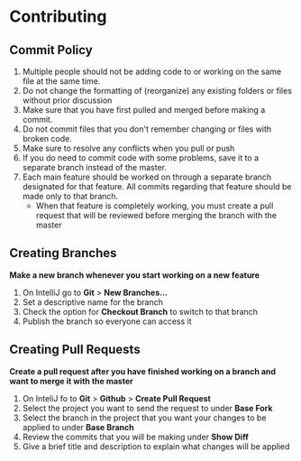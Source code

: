 # Contributing

## Commit Policy
1. Multiple people should not be adding code to or working on the same file at the same time.
2. Do not change the formatting of (reorganize) any existing folders or files without prior discussion
3. Make sure that you have first pulled and merged before making a commit.
4. Do not commit files that you don't remember changing or files with broken code.
5. Make sure to resolve any conflicts when you pull or push
6. If you do need to commit code with some problems, save it to a separate branch instead of the master.
7. Each main feature should be worked on through a separate branch designated for that feature. All commits regarding that feature should be made only to that branch.
   * When that feature is completely working, you must create a pull request that will be reviewed before merging the branch with the master

## Creating Branches
**Make a new branch whenever you start working on a new feature**
1. On IntelliJ go to **Git** > **New Branches...**
2. Set a descriptive name for the branch
3. Check the option for **Checkout Branch** to switch to that branch
4. Publish the branch so everyone can access it

## Creating Pull Requests
**Create a pull request after you have finished working on a branch and want to merge it with the master**
1. On InteliJ fo to **Git** > **Github** > **Create Pull Request**
2. Select the project you want to send the request to under **Base Fork**
3. Select the branch in the project that you want your changes to be applied to under **Base Branch**
4. Review the commits that you will be making under **Show Diff**
5. Give a brief title and description to explain what changes will be applied
